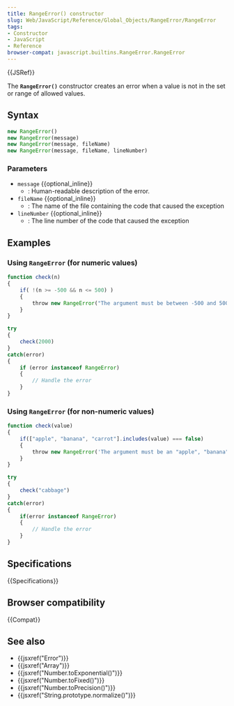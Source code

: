 ```yaml
---
title: RangeError() constructor
slug: Web/JavaScript/Reference/Global_Objects/RangeError/RangeError
tags:
- Constructor
- JavaScript
- Reference
browser-compat: javascript.builtins.RangeError.RangeError
---
```

{{JSRef}}

The **`RangeError()`** constructor creates an error when a value is not in the
set or range of allowed values.

## Syntax

```js
new RangeError()
new RangeError(message)
new RangeError(message, fileName)
new RangeError(message, fileName, lineNumber)
```

### Parameters

- `message` {{optional_inline}}
  - : Human-readable description of the error.
- `fileName` {{optional_inline}}
  - : The name of the file containing the code that caused the exception
- `lineNumber` {{optional_inline}}
  - : The line number of the code that caused the exception

## Examples

### Using `RangeError` (for numeric values)

```js
function check(n)
{
    if( !(n >= -500 && n <= 500) )
    {
        throw new RangeError("The argument must be between -500 and 500.")
    }
}

try
{
    check(2000)
}
catch(error)
{
    if (error instanceof RangeError)
    {
        // Handle the error
    }
}
```

### Using `RangeError` (for non-numeric values)

```js
function check(value)
{
    if(["apple", "banana", "carrot"].includes(value) === false)
    {
        throw new RangeError('The argument must be an "apple", "banana", or "carrot".')
    }
}

try
{
    check("cabbage")
}
catch(error)
{
    if(error instanceof RangeError)
    {
        // Handle the error
    }
}
```

## Specifications

{{Specifications}}

## Browser compatibility

{{Compat}}

## See also

- {{jsxref("Error")}}
- {{jsxref("Array")}}
- {{jsxref("Number.toExponential()")}}
- {{jsxref("Number.toFixed()")}}
- {{jsxref("Number.toPrecision()")}}
- {{jsxref("String.prototype.normalize()")}}
